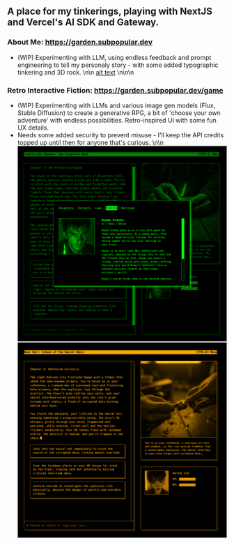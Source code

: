 ## A place for my tinkerings, playing with NextJS and Vercel's AI SDK and Gateway.

### About Me: https://garden.subpopular.dev
- (WIP) Experimenting with LLM, using endless feedback and prompt engineering to tell my personaly story - with some added typographic tinkering and 3D rock.
\n\n
[alt text](public/rock-screencap.png)
\n\n\n
### Retro Interactive Fiction: https://garden.subpopular.dev/game
- (WIP) Experimenting with LLMs and various image gen models (Flux, Stable Diffusion) to create a generative RPG, a bit of 'choose your own adventure' with endless possibilities. Retro-inspired UI with some fun UX details.
- Needs some added security to prevent misuse - I'll keep the API credits topped up until then for anyone that's curious.
\n\n
![alt text](public/rpg-green.png)![alt text](public/rpg-orange.png)